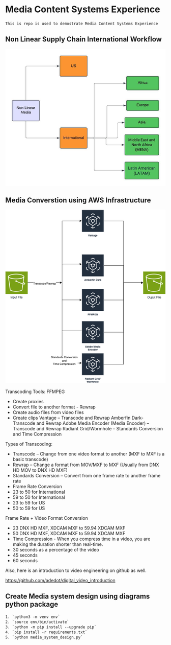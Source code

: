 # Media Content Systems Experience

    This is repo is used to demostrate Media Content Systems Experience

## Non Linear Supply Chain International Workflow

![Non-Linear](diagrams/Simplified-Non-Linear-Diagram.png)

## Media Converstion using AWS Infrastructure

![Media Conversion](diagrams/MediaConversion.png)

Transcoding Tools: 
FFMPEG
- Create proxies
- Convert file to another format - Rewrap
- Create audio files from video files
- Create clips 
Vantage – Transcode and Rewrap
Amberfin Dark- Transcode and Rewrap
Adobe Media Encoder (Media Encoder) – Transcode and Rewrap
Radiant Grid/Wormhole – Standards Conversion and Time Compression

Types of Transcoding: 
- Transcode – Change from one video format to another (MXF to MXF is a basic transcode)
- Rewrap – Change a format from MOV/MXF to MXF (Usually from DNX HD MOV to DNX HD MXF)
- Standards Conversion – Convert from one frame rate to another frame rate
- Frame Rate Conversion
- 23 to 50 for International
- 59 to 50 for International
- 23 to 59 for US
- 50 to 59 for US

Frame Rate + Video Format Conversion
- 23 DNX HD MXF, XDCAM MXF to 59.94 XDCAM MXF 
- 50 DNX HD MXF, XDCAM MXF to 59.94 XDCAM MXF
- Time Compression - When you compress time in a video, you are making the duration shorter than real-time. 
- 30 seconds as a percentage of the video
- 45 seconds
- 60 seconds


Also, here is an introduction to video engineering on github as well. 
 
https://github.com/adedot/digital_video_introduction

## Create Media system design using diagrams python package
   
    1. `python3 -m venv env`
    2. `source env/bin/activate`
    3. `python -m pip install --upgrade pip`
    4. `pip install -r requirements.txt`
    5. `python media_system_design.py`